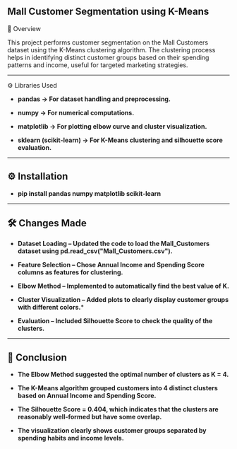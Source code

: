 ## Mall Customer Segmentation using K-Means

📌 Overview

This project performs customer segmentation on the Mall Customers dataset using the K-Means clustering algorithm. The clustering process helps in identifying distinct customer groups based on their spending patterns and income, useful for targeted marketing strategies.

----------------------------------

⚙️ Libraries Used

- **pandas → For dataset handling and preprocessing.**

- **numpy → For numerical computations.**

- **matplotlib → For plotting elbow curve and cluster visualization.**

- **sklearn (scikit-learn) → For K-Means clustering and silhouette score evaluation.**

------------------------

## ⚙️ Installation

- **pip install pandas numpy matplotlib scikit-learn**

-------------------------

## 🛠 Changes Made

- **Dataset Loading – Updated the code to load the Mall_Customers dataset using pd.read_csv("Mall_Customers.csv").**

- **Feature Selection – Chose Annual Income and Spending Score columns as features for clustering.**

- **Elbow Method – Implemented to automatically find the best value of K.**

- **Cluster Visualization – Added plots to clearly display customer groups with different colors.***

- **Evaluation – Included Silhouette Score to check the quality of the clusters.**

------------------------------------

## 📌 Conclusion  

- **The Elbow Method suggested the optimal number of clusters as K = 4.**

- **The K-Means algorithm grouped customers into 4 distinct clusters based on Annual Income and Spending Score.**

- **The Silhouette Score = 0.404, which indicates that the clusters are reasonably well-formed but have some overlap.**

- **The visualization clearly shows customer groups separated by spending habits and income levels.**
